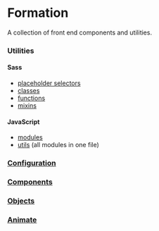 # Formation

A collection of front end components and utilities.

### Utilities

#### Sass
* [placeholder selectors](https://github.com/galaniz/formation/blob/master/src/utils/atomic/_props.scss)
* [classes](https://github.com/galaniz/formation/blob/master/src/utils/atomic/_classes.scss)
* [functions](https://github.com/galaniz/formation/tree/master/src/utils/functions)
* [mixins](https://github.com/galaniz/formation/tree/master/src/utils/mixins)

#### JavaScript
  * [modules](https://github.com/galaniz/formation/tree/master/src/utils/modules)
  * [utils](https://github.com/galaniz/formation/blob/master/src/utils/utils.js) (all modules in one file)

### [Configuration](https://github.com/galaniz/formation/tree/master/src/config)

### [Components](https://github.com/galaniz/formation/tree/master/src/components)

### [Objects](https://github.com/galaniz/formation/tree/master/src/objects)

### [Animate](https://github.com/galaniz/formation/tree/master/src/animate)
